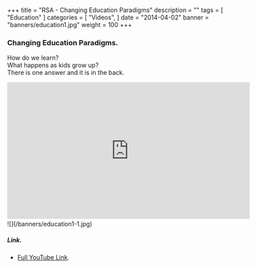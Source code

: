 +++
title = "RSA - Changing Education Paradigms"
description = ""
tags = [
    "Education"
]
categories = [
    "Videos",
]
date = "2014-04-02"
banner = "banners/education1.jpg"
weight = 100
+++

### Changing Education Paradigms.
How do we learn?  
What happens as kids grow up?  
There is one answer and it is in the back.  

<iframe width="560" height="315" src="https://www.youtube.com/embed/zDZFcDGpL4U" frameborder="0" allow="autoplay; encrypted-media" allowfullscreen></iframe>


<br>
![](/banners/education1-1.jpg)

##### Link.
* [Full YouTube Link](https://www.youtube.com/watch?v=zDZFcDGpL4U).
